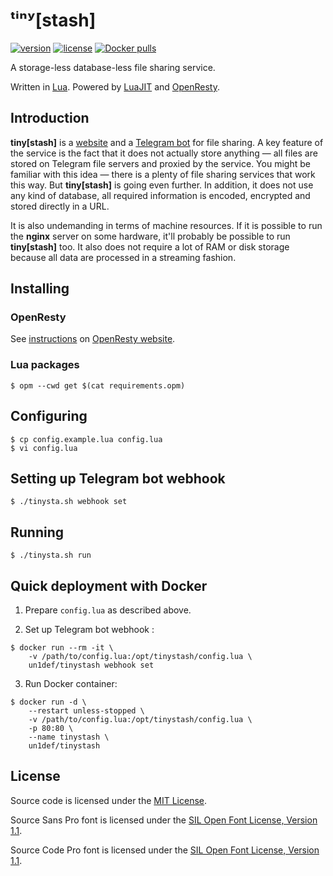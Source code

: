 # ᵗⁱⁿʸ[stash]

[![version](https://img.shields.io/github/tag/un-def/tinystash.svg?maxAge=3600&style=flat-square&label=version)](https://github.com/un-def/tinystash/releases)
[![license](https://img.shields.io/badge/license-MIT-blue.svg?style=flat-square)](https://github.com/un-def/tinystash/blob/master/LICENSE)
[![Docker pulls](https://img.shields.io/docker/pulls/un1def/tinystash.svg?maxAge=3600&style=flat-square)](https://hub.docker.com/r/un1def/tinystash/)

A storage-less database-less file sharing service.

Written in [Lua][lua]. Powered by [LuaJIT][luajit] and [OpenResty][openresty].


## Introduction

**tiny[stash]** is a [website][tinystash-site] and a [Telegram bot][tinystash-bot] for file sharing. A key feature of the service is the fact that it does not actually store anything — all files are stored on Telegram file servers and proxied by the service. You might be familiar with this idea — there is a plenty of file sharing services that work this way. But **tiny[stash]** is going even further. In addition, it does not use any kind of database, all required information is encoded, encrypted and stored directly in a URL.

It is also undemanding in terms of machine resources. If it is possible to run the **nginx** server on some hardware, it'll probably be possible to run **tiny[stash]** too. It also does not require a lot of RAM or disk storage because all data are processed in a streaming fashion.


## Installing

### OpenResty

See [instructions][openresty-installation] on [OpenResty website][openresty].

### Lua packages

```shell
$ opm --cwd get $(cat requirements.opm)
```


## Configuring

```shell
$ cp config.example.lua config.lua
$ vi config.lua
```


## Setting up Telegram bot webhook

```shell
$ ./tinysta.sh webhook set
```


## Running

```shell
$ ./tinysta.sh run
```


## Quick deployment with Docker

1. Prepare `config.lua` as described above.

2. Set up Telegram bot webhook :
```shell
$ docker run --rm -it \
    -v /path/to/config.lua:/opt/tinystash/config.lua \
    un1def/tinystash webhook set
```

3. Run Docker container:
```shell
$ docker run -d \
    --restart unless-stopped \
    -v /path/to/config.lua:/opt/tinystash/config.lua \
    -p 80:80 \
    --name tinystash \
    un1def/tinystash
```


## License

Source code is licensed under the [MIT License][license].

Source Sans Pro font is licensed under the [SIL Open Font License, Version 1.1][license-font-sourcesanspro].

Source Code Pro font is licensed under the [SIL Open Font License, Version 1.1][license-font-sourcecodepro].



[telegram]: http://telegram.org/
[lua]: https://lua.org/
[luajit]: https://luajit.org/
[openresty]: https://openresty.org/
[openresty-installation]: https://openresty.org/en/installation.html
[tinystash-site]: https://tinystash.undef.im/
[tinystash-bot]: https://t.me/tinystash_bot
[license]: https://github.com/un-def/tinystash/blob/master/LICENSE
[license-font-sourcesanspro]: https://github.com/un-def/tinystash/blob/master/static/OFL-SourceSansPro.txt
[license-font-sourcecodepro]: https://github.com/un-def/tinystash/blob/master/static/OFL-SourceCodePro.txt
